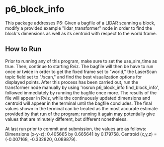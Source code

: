 # p6_block_info

This package addresses P6: Given a bagfile of a LIDAR scanning a block, modify a provided example "lidar_transformer" node in order to find the block's dimensions as well as its centroid with respect to the world frame.

## How to Run
Prior to running any of this program, make sure to set the use_sim_time as true.  Then, continue to starting Rviz.  The bagfile will then be have to run once or twice in order to get the fixed frame set to "world," the LaserScan topic field set to "/scan," and find the best visualization options for displayed points.
After this process has been carried out, run the transformer node manually by using 'rosrun p6_block_info find_block_info', followed immediately by running the bagfile once more.  The results of the file will appear in Rviz, while the continuously updated dimensions and centroid will appear in the terminal until the bagfile concludes.  The final values shown in the terminal can be treated as the most accurate estimate provided by that run of the program; running it again may potentially give values that are minutely different, but different nonetheless.

At last run prior to commit and submission, the values are as follows:
Dimensions (x-y-z):  0.405665 by 0.665641 by 0.179758.
Centroid (x,y,z) = (-0.007168, -0.332820, 0.089879).
